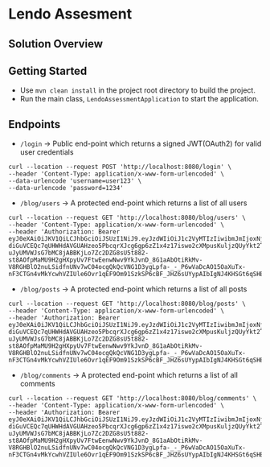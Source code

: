 # Lendo Assesment

## Solution Overview


## Getting Started

- Use `mvn clean install` in the project root directory to build the project. 
- Run the main class, `LendoAssessmentApplication` to start the application.

## Endpoints

- `/login` -> Public end-point which returns a signed JWT(OAuth2) for valid user credentials 

```
curl --location --request POST 'http://localhost:8080/login' \
--header 'Content-Type: application/x-www-form-urlencoded' \
--data-urlencode 'username=user123' \
--data-urlencode 'password=1234' 
```


- `/blog/users` -> A protected end-point which returns a list of all users

```
curl --location --request GET 'http://localhost:8080/blog/users' \
--header 'Content-Type: application/x-www-form-urlencoded' \
--header 'Authorization: Bearer eyJ0eXAiOiJKV1QiLCJhbGciOiJSUzI1NiJ9.eyJzdWIiOiJ1c2VyMTIzIiwibmJmIjoxNjU1NTQ2ODQ3LCJleHAiOjE2NTU2MzMyNDcsInVzZXJJZCI6IjEiLCJhdXRob3JpdGllcyI6IlVTRVIiLCJ1c2VybmFtZSI6InVzZXIxMjMifQ.LM1Y1pw4iN6sxb-diGuVCEQc7qUHWHdAVGUAHzeo5PbcqrXJcg6gp6zZ1x4z17iswo2cXMpusKuljzQUyYkt2TADRpLz6q1av5G1pKqt6QsoH3-uJyUMVWJsG7bMC8jABBKjLo7Zc2DZG8sU5t882-st8AOfpMaMU9H2gHXpyUv7FtwEenwNwv9YkJvnD_8G1aAbOtiRkMv-V8RGHBlO2nuLSidfnUNv7wC04ocgQkQcVNG1D3ygLpfa-_-_P6wVaDcAO15OaXuTx-nF3CTGn4vMkYcwhVZIUle6Ovr1qEF9Om91SzkSP6cBF_JHZ6sUYypAIbIgNJ4KHSGt6qSHBQ' 
```

- `/blog/posts` -> A protected end-point which returns a list of all posts

```
curl --location --request GET 'http://localhost:8080/blog/posts' \
--header 'Content-Type: application/x-www-form-urlencoded' \
--header 'Authorization: Bearer eyJ0eXAiOiJKV1QiLCJhbGciOiJSUzI1NiJ9.eyJzdWIiOiJ1c2VyMTIzIiwibmJmIjoxNjU1NTQ2ODQ3LCJleHAiOjE2NTU2MzMyNDcsInVzZXJJZCI6IjEiLCJhdXRob3JpdGllcyI6IlVTRVIiLCJ1c2VybmFtZSI6InVzZXIxMjMifQ.LM1Y1pw4iN6sxb-diGuVCEQc7qUHWHdAVGUAHzeo5PbcqrXJcg6gp6zZ1x4z17iswo2cXMpusKuljzQUyYkt2TADRpLz6q1av5G1pKqt6QsoH3-uJyUMVWJsG7bMC8jABBKjLo7Zc2DZG8sU5t882-st8AOfpMaMU9H2gHXpyUv7FtwEenwNwv9YkJvnD_8G1aAbOtiRkMv-V8RGHBlO2nuLSidfnUNv7wC04ocgQkQcVNG1D3ygLpfa-_-_P6wVaDcAO15OaXuTx-nF3CTGn4vMkYcwhVZIUle6Ovr1qEF9Om91SzkSP6cBF_JHZ6sUYypAIbIgNJ4KHSGt6qSHBQ' 
```
- `/blog/comments` -> A protected end-point which returns a list of all comments

```
curl --location --request GET 'http://localhost:8080/blog/comments' \
--header 'Content-Type: application/x-www-form-urlencoded' \
--header 'Authorization: Bearer eyJ0eXAiOiJKV1QiLCJhbGciOiJSUzI1NiJ9.eyJzdWIiOiJ1c2VyMTIzIiwibmJmIjoxNjU1NTQ2ODQ3LCJleHAiOjE2NTU2MzMyNDcsInVzZXJJZCI6IjEiLCJhdXRob3JpdGllcyI6IlVTRVIiLCJ1c2VybmFtZSI6InVzZXIxMjMifQ.LM1Y1pw4iN6sxb-diGuVCEQc7qUHWHdAVGUAHzeo5PbcqrXJcg6gp6zZ1x4z17iswo2cXMpusKuljzQUyYkt2TADRpLz6q1av5G1pKqt6QsoH3-uJyUMVWJsG7bMC8jABBKjLo7Zc2DZG8sU5t882-st8AOfpMaMU9H2gHXpyUv7FtwEenwNwv9YkJvnD_8G1aAbOtiRkMv-V8RGHBlO2nuLSidfnUNv7wC04ocgQkQcVNG1D3ygLpfa-_-_P6wVaDcAO15OaXuTx-nF3CTGn4vMkYcwhVZIUle6Ovr1qEF9Om91SzkSP6cBF_JHZ6sUYypAIbIgNJ4KHSGt6qSHBQ' 
```